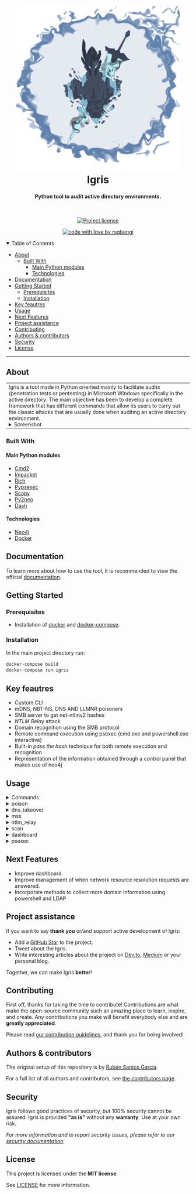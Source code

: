 <h1 align="center">
  <a href="https://github.com/rsgbengi/Igris.git">
    <!-- Please provide path to your logo here -->
    <img src="docs/images/logo.png" alt="Logo" width="450" height="450">
  </a>
  <br>
  Igris
</h1>

<div align="center">
  <h4> Python tool to audit active directory environments.</h4>
</div>

<div align="center">
<br />

[![Project license](https://img.shields.io/github/license/rsgbengi/https://github.com/rsgbengi/Igris.git.svg?style=flat-square)](LICENSE)

[![code with love by rsgbengi](https://img.shields.io/badge/%3C%2F%3E%20with%20%E2%99%A5%20by-rsgbengi-ff1414.svg?style=flat-square)](https://github.com/rsgbengi)

</div>

<details open="open">
<summary>Table of Contents</summary>

- [About](#about)
  - [Built With](#built-with)
    - [Main Python modules](#main-python-modules)
    - [Technologies](#technologies)
- [Documentation](#documentation)
- [Getting Started](#getting-started)
  - [Prerequisites](#prerequisites)
  - [Installation](#installation)
- [Key feautres](#key-feautres)
- [Usage](#usage)
- [Next Features](#next-features)
- [Project assistance](#project-assistance)
- [Contributing](#contributing)
- [Authors & contributors](#authors--contributors)
- [Security](#security)
- [License](#license)

</details>

---

## About

<table><tr><td>
Igris is a tool made in Python oriented mainly to facilitate audits (penetration tests or pentesting) in Microsoft Windows specifically in the active directory. The main objective has been to develop a complete framework that has different commands that allow its users to carry out the classic attacks that are usually done when auditing an active directory environment.

<details>
<summary>Screenshot</summary>
<br>


|                             Banner                             |                         Example of command                          |
| :------------------------------------------------------------: | :-----------------------------------------------------------------: |
| <img src="docs/images/portada.png" title="Banner" width="50%"> | <img src="docs/images/ejemplo.png" title="Login Page" width="50%%"> |

</details>

</td></tr></table>

### Built With

#### Main Python modules
- [Cmd2](https://cmd2.readthedocs.io/en/stable/)
- [Impacket](https://github.com/SecureAuthCorp/impacket)
- [Rich](https://github.com/Textualize/rich)
- [Pypsexec](https://pypi.org/project/pypsexec/)
- [Scapy](https://scapy.net/)
- [Py2neo](https://py2neo.org/2021.1/)
- [Dash](https://github.com/plotly/dash)
#### Technologies 
- [Neo4j](https://neo4j.com/)
- [Docker](https://www.docker.com/)

## Documentation 
To learn more about how to use the tool, it is recommended to view the official [documentation](https://rsgbengi.gitbook.io/igris/).
## Getting Started

### Prerequisites
- Installation of [docker](https://docs.docker.com/engine/install/ubuntu/) and [docker-compose](https://github.com/docker/compose). 

### Installation
In the main project directory run:
```bash
docker-compose build 
docker-compose run igris
```
## Key feautres
- Custom CLI
- mDNS, NBT-NS, DNS AND LLMNR poisoners
- SMB server to get net-ntlmv2 hashes 
- *NTLM Relay* attack
- Domain recognition using the SMB protocol
- Remote command execution using psexec (cmd.exe and powershell.exe interactive)
- Built-in *pass the hash* technique for both remote execution and recognition
- Representation of the information obtained through a control panel that makes use of neo4j


## Usage
<details>
<summary>Commands</summary>

```
Documented commands (use 'help -v' for verbose/'help <topic>' for details):

Man in the middle attacks
======================================================================================================
mss                   Malicious smb server attack to get hashes net-NTLMv2                            
ntlm_relay            Command to perform ntlm relay attack                                            

Poisoning Attacks
======================================================================================================
poison                Command to perform poison attacks such us mdns,nbt-ns,dns...                    

Recon
======================================================================================================
scan                  Tool to know if there is a possibility to perform psexec.                       
                      Without arguments this tool will scan the Subnet                                

Spoofing Attacks
======================================================================================================
dns_takeover          Command to perform dns takeover over ipv6 using dhcp6 rogue.                    

Utilities
======================================================================================================
attack_status         Command to show status of the attacks.                                          
dashboard             Tool to show information in a graph dashboard                                   
psexec                Tool to execute commands remotely                                               

Uncategorized
======================================================================================================
alias                 Manage aliases                                                                  
cd                    Change the directoy.                                                            
                      Usage:                                                                          
                      cd <new_dir>                                                                    
edit                  Run a text editor and optionally open a file with it                            
help                  List available commands or provide detailed help for a specific command         
history               View, run, edit, save, or clear previously entered commands                     
macro                 Manage macros                                                                   
quit                  Exit this application                                                           
run_pyscript          Run a Python script file inside the console                                     
run_script            Run commands in script file that is encoded as either ASCII or UTF-8 text       
set                   Set a settable parameter or show current settings of parameters                 
shell                 Execute a command as if at the OS prompt                                        
shortcuts             List available shortcuts     
```
</details>

<details>
<summary>poison</summary>

```
Usage: poison [-h] [-SS] [-A] [-E] [-L] [-M] [-N] [-D]

Command to perform poison attacks such us mdns,nbt-ns,dns...

optional arguments:
  -h, --help            show this help message and exit

 Arguments for displaying information :
  -SS, --show_settable  Show Settable variables for this command

 Arguments for ways to run a program :
  -A, --Asynchronous    Perform the attack in the background

 Options to modify attack behavior:
  -E, --end_attack      End the attack in the background process

 Options to select the poisoners:
  -L, --llmnr           To use llmnr poisoning
  -M, --mdns            To use MDNS poisoning
  -N, --nbt_ns          To use NBT_NS poisoning
  -D, --dns             To use DNS poisoning

Next steps
 mss -> To catch ntlmv2 hasehs
 ntlm_relay -> to relay connections
```
</details>
<details>
<summary>dns_takeover</summary>

```
Usage: dns_takeover [-h] [-SS] [-E] [-A] [-DOM DOMAIN] [-M MASK]

Command to perform dns takeover over ipv6 using dhcp6 rogue.

optional arguments:
  -h, --help            show this help message and exit

 Arguments for displaying information :
  -SS, --show_settable  Show Settable variables for this command

 Options to modify attack behavior:
  -E, --end_attack      End the attack in the background process

 Arguments for ways to run a program :
  -A, --Asynchronous    Perform the attack in the background

 Options to modify attack behavior:
  -DOM, --domain DOMAIN
                        Target domain: Ex: domain.local
  -M, --mask MASK       IPv6 mask: Ex: fe80::/64

Next Steps
-ntlm_relay -IP6 to relay credentials

```
</details>
<details>
<summary>mss</summary>

```
Usage: mss [-h] [-SS] [-A] [-E] [-ON OUTPUT_NTLMV2]

Malicious smb server attack to get hashes net-NTLMv2 

optional arguments:
  -h, --help            show this help message and exit

 Arguments for displaying information :
  -SS, --show_settable  Show Settable variables for this command

 Arguments for ways to run a program :
  -A, --Asynchronous    Perform the attack in the background. The results will be saved in log/hashes_ntlm

 Options to modify attack behavior:
  -E, --end_attack      End the attack in the background process
  -ON, --output_ntlmv2 OUTPUT_NTLMV2
                        Output of the hashes ntlmv2

Next steps
-Try to crack the ntlmv2 hashes in loot/[user].txt
        
-Use the scan command to identify potential users
-psexec with the 
        credentials after cracking them

```
</details>
<details>
<summary>ntlm_relay</summary>

```
Usage: ntlm_relay [-h] [-SS] [-SC] [-A] [-P] [-OS OUTPUT_SAM] [-E] [-IP6]

Command to perform ntlm relay attack

optional arguments:
  -h, --help            show this help message and exit

 Arguments for displaying information :
  -SS, --show_settable  Show Settable variables for this command
  -SC, --show_connections
                        Show current connections of the sock server

 Arguments for ways to run a program :
  -A, --Asynchronous    Perform the attack in the background

 Options to modify attack behavior:
  -P, --proxy           Use a proxy server
  -OS, --output_sam OUTPUT_SAM
                        Directory to save the SAM
  -E, --end_attack      End the attack in the background process
  -IP6, --ipv6          To attack with ipv6

Next step
-Use the scan command to identify potential users

```
</details>
<details>
<summary>scan</summary>

```
Usage: scan [-h] [-SI] [-SS] [-A] [-E]

Tool to know if there is a possibility to perform psexec. 
        Without arguments this tool will scan the Subnet

optional arguments:
  -h, --help            show this help message and exit

 Arguments for displaying information :
  -SI, --show_info      It shows the information of all the subnets of the current user 
                                    and password specified in the settable variables(USER, PASSWD)
  -SS, --show_settable  Show Settable variables for this command

 Arguments for ways to run a program :
  -A, --asynchronous    Run the command asynchronous. To use this functionality, 
                                the application must be running in a terminal that supports VT100 
                                control characters and readline
  -E, --end_scan        Finish the scan in the background

Next Steps
 psexec -> To get windows shell
```
</details>
<details>
<summary>dashboard</summary>

```
Usage: dashboard [-h] [-SS]

Tool to show information in a graph dashboard

optional arguments:
  -h, --help            show this help message and exit

 Arguments for displaying information :
  -SS, --show_settable  Show Settable variables for this command
```
</details>
<details>
<summary>psexec</summary>

```
Usage: psexec [-h] [-C COMMAND] [-I] [-ARG ARGUMENTS] [-E] [-CL] [-SS]

Tool to execute commands remotely

optional arguments:
  -h, --help            show this help message and exit

Options for running commands:
  -C, --command COMMAND
                        Run a command on the windows machine.
  -I, --interactive     For an interactive cmd.exe or powershell.exe
  -ARG, --arguments ARGUMENTS
                        Arguments for a selected command. If there is more than one, 
                                quotes must be used
  -E, --encryption      Argument to encrypt the communication. Encryption does not 
                                work with windows 7 and server 2008
  -CL, --clean_remote_files
                        Command to clean PaExec files on failure

 Arguments for displaying information :
  -SS, --show_settable  Show Settable variables for this command
```
</details>



## Next Features
- Improve dashboard.
- Improve management of when network resource resolution requests are answered.
- Incorporate methods to collect more domain information using powershell and LDAP
## Project assistance

If you want to say **thank you** or/and support active development of Igris:

- Add a [GitHub Star](https://github.com/rsgbengi/https://github.com/rsgbengi/Igris.git) to the project.
- Tweet about the Igris.
- Write interesting articles about the project on [Dev.to](https://dev.to/), [Medium](https://medium.com/) or your personal blog.

Together, we can make Igris **better**!

## Contributing

First off, thanks for taking the time to contribute! Contributions are what make the open-source community such an amazing place to learn, inspire, and create. Any contributions you make will benefit everybody else and are **greatly appreciated**.


Please read [our contribution guidelines](docs/CONTRIBUTING.md), and thank you for being involved!

## Authors & contributors

The original setup of this repository is by [Rubén Santos García](https://github.com/rsgbengi).

For a full list of all authors and contributors, see [the contributors page](https://github.com/rsgbengi/https://github.com/rsgbengi/Igris.git/contributors).

## Security

Igris follows good practices of security, but 100% security cannot be assured.
Igris is provided **"as is"** without any **warranty**. Use at your own risk.

_For more information and to report security issues, please refer to our [security documentation](docs/SECURITY.md)._

## License

This project is licensed under the **MIT license**.

See [LICENSE](LICENSE) for more information.

